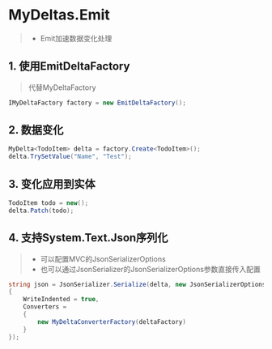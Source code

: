 # MyDeltas.Emit
>* Emit加速数据变化处理

## 1. 使用EmitDeltaFactory
>代替MyDeltaFactory
~~~csharp
IMyDeltaFactory factory = new EmitDeltaFactory();
~~~

## 2. 数据变化
~~~csharp
MyDelta<TodoItem> delta = factory.Create<TodoItem>();
delta.TrySetValue("Name", "Test");
~~~

## 3. 变化应用到实体
~~~csharp
TodoItem todo = new();
delta.Patch(todo);
~~~

## 4. 支持System.Text.Json序列化
>* 可以配置MVC的JsonSerializerOptions
>* 也可以通过JsonSerializer的JsonSerializerOptions参数直接传入配置

~~~csharp
string json = JsonSerializer.Serialize(delta, new JsonSerializerOptions
{
    WriteIndented = true,
    Converters =
    {
        new MyDeltaConverterFactory(deltaFactory)
    }
});
~~~